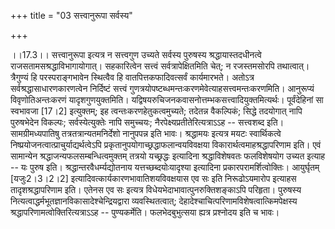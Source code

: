 +++
title = "03 सत्त्वानुरूपा सर्वस्य"

+++
  
  
।।17.3।। सत्त्वानुरूपा इत्यत्र न सत्त्वगुण उच्यते सर्वस्य पुरुषस्य
श्रद्धायास्तदधीनत्वे राजसतामसश्रद्धाविभागायोगात्। सहकारित्वेन सत्त्वं
सर्वत्रापेक्षितमिति चेत्; न रजस्तमसोरपि तथात्वात्। त्रैगुण्यं हि
परस्पराङ्गभावेन स्थित्वैव हि वातपित्तकफादिवत्सर्वं कार्यमारभते। अतोऽत्र
सर्वश्रद्धासाधारणकारणत्वेन निर्दिष्टं सत्त्वं
गुणत्रयोपष्टब्धमन्तःकरणमेवेत्याहसत्त्वमन्तःकरणमिति। आनुरूप्यं
विवृणोतिअन्तःकरणं यादृशगुणयुक्तमिति।
यद्विषयरुचिजनकवासनोत्तम्भकसत्त्वादियुक्तमित्यर्थः। पूर्वंदेहिनां सा
स्वभावजा \[17।2\] इत्युक्तम्; इह त्वन्तःकरणहेतुकत्वमुच्यते; तदेतन्न
वैकल्पिकं; सिद्धे तदयोगात् नापि पुरुषभेदेन विकल्पः; सर्वस्येत्युक्तेः
नापि समुच्चयः; नैरपेक्ष्यप्रतीतेरित्यत्राऽऽह -- सत्त्वशब्द इति।
सामग्रीमध्यपातिषु तत्रतत्रान्यतमनिर्देशो नानुपपन्न इति भावः। श्रद्धामयः
इत्यत्र मयटः स्वार्थिकत्वे निष्प्रयोजनत्वात्प्राचुर्याद्यर्थत्वेऽपि
प्रकृतानुपयोगाच्छ्रद्धाफलान्वयविवक्षया विकारार्थत्वमाहश्रद्धापरिणाम इति।
एवं सामान्येन श्रद्धाजन्यफलसम्बन्धित्वमुक्तम् तत्रयो यच्छ्रद्धः
इत्यादिना श्रद्धाविशेषवतः फलविशेषयोग उच्यत इत्याह -- यः पुरुष इति।
श्रद्धान्तरवैधर्म्यद्योतनाय यत्तच्छब्दयोःयादृश्या इत्यादिना
प्रकारपरामर्शित्वोक्तिः। आयुर्घृतम् \[यजुः2।3।2।2\]
इत्यादिवत्कार्यकारणभावातिशयविवक्षयास एव सः इति निरूढोऽयमारोप इत्याहस
तादृशश्रद्धापरिणाम इति। एतेनस एव सः इत्यत्र
विधेयभेदाभावात्पुनरुक्तिशङ्काऽपि परिहृता। पुरुषस्य
नित्यत्वाद्धर्मभूतज्ञानविकासादेश्चेन्द्रियद्वारा व्यवस्थितत्वात्;
देहादेश्चाचित्परिणामविशेषत्वात्किमपेक्षस्य
श्रद्धापरिणामत्वोक्तिरित्यत्राऽऽह -- पुण्यकर्मेति। फलभेदबुभुत्सया ह्यत्र
प्रश्नोदय इति च भावः।  
  
